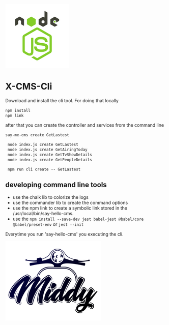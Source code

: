 ![X-Spring-Cli](./_media/node-js.png)

# X-CMS-Cli

Download and install the cli tool.
For doing that locally 

```$bash
npm install
npm link
```
after that you can create the controller and services from the command line
```$bash
say-me-cms create GetLastest
```
```$bash
 node index.js create GetLastest
 node index.js create GetAiringToday
 node index.js create GetTvShowDetails
 node index.js create GetPeopleDetails
```
```$bash
 npm run cli create -- GetLastest
```


## developing command line tools
- use the chalk lib to colorize the logs
- use the commander lib to create the command options
- use the npm link to create a symbolic link stored in the /usr/local/bin/say-hello-cms.
- use the `npm install --save-dev jest babel-jest @babel/core @babel/preset-env` or `jest --init`

Everytime you run 'say-hello-cms' you executing the cli.


![X-Spring-Cli](./_media/middy.png)
